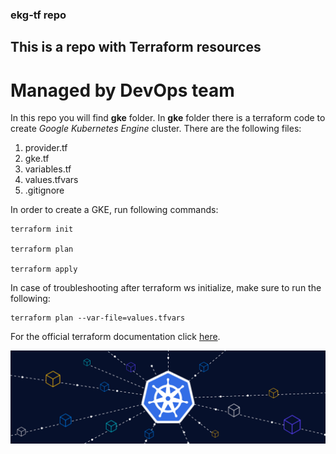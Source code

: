 ### ekg-tf repo
## This is a repo with Terraform resources 
# Managed by DevOps team

In this repo you will find **gke** folder.
In **gke** folder there is a terraform code to create *Google Kubernetes Engine* cluster. There are the following files:

1. provider.tf
2. gke.tf
3. variables.tf
4. values.tfvars
5. .gitignore

In order to create a GKE, run following commands:

```
terraform init

terraform plan 

terraform apply 
```

In case of troubleshooting after terraform ws initialize, make sure to run the following:

```
terraform plan --var-file=values.tfvars

```

For the official terraform documentation click [here](https://registry.terraform.io/providers/hashicorp/google/latest/docs/resources/container_cluster).

![gke](Kubernetes-Scheduling.webp)
